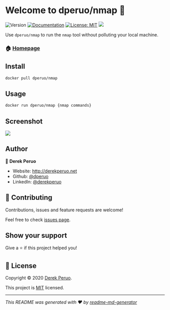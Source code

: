 # Welcome to dperuo/nmap 👋
![Version](https://img.shields.io/badge/version-19.01-blue.svg?style=for-the-badge)
[![Documentation](https://img.shields.io/badge/documentation-yes-orange.svg?style=for-the-badge)](https://hub.docker.com/repository/docker/dperuo/nmap)
[![License: MIT](https://img.shields.io/badge/License-MIT-yellow.svg?style=for-the-badge)](https://github.com/dperuo/dockerfiles/blob/master/LICENSE)
![](https://img.shields.io/github/last-commit/dperuo/dockerfiles?style=for-the-badge)

Use `dperuo/nmap` to run the `nmap` tool without polluting your local machine.

### 🏠 [Homepage](https://hub.docker.com/repository/docker/dperuo/nmap)

## Install

```sh
docker pull dperuo/nmap
```

## Usage

```sh
docker run dperuo/nmap {nmap commands}
```

## Screenshot

![](https://p66.f3.n0.cdn.getcloudapp.com/items/L1ugKGGD/screenshot-nmap.png)

## Author

👤 **Derek Peruo**

* Website: http://derekperuo.net
* Github: [@dperuo](https://github.com/dperuo)
* LinkedIn: [@derekperuo](https://linkedin.com/in/derekperuo)

## 🤝 Contributing

Contributions, issues and feature requests are welcome!

Feel free to check [issues page](https://github.com/dperuo/dockerfiles/issues). 

## Show your support

Give a ⭐️ if this project helped you!


## 📝 License

Copyright © 2020 [Derek Peruo](https://github.com/dperuo).

This project is [MIT](https://github.com/dperuo/dockerfiles/blob/master/LICENSE) licensed.

***
_This README was generated with ❤️ by [readme-md-generator](https://github.com/kefranabg/readme-md-generator)_
